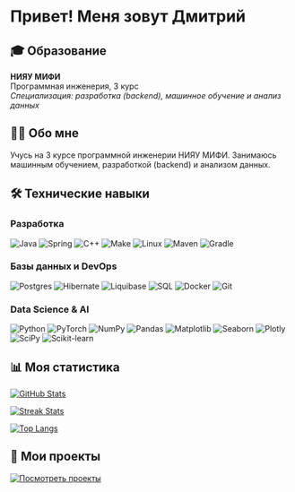 # Привет! Меня зовут Дмитрий

## 🎓 Образование
**НИЯУ МИФИ**  
Программная инженерия, 3 курс  
*Специализация: разработка (backend), машинное обучение и анализ данных*

## 🧑‍💻 Обо мне
Учусь на 3 курсе программной инженерии НИЯУ МИФИ. Занимаюсь машинным обучением, разработкой (backend) и анализом данных.

## 🛠️ Технические навыки

### Разработка
![Java](https://img.shields.io/badge/Java-ED8B00?style=for-the-badge&logo=openjdk&logoColor=white)
![Spring](https://img.shields.io/badge/Spring-6DB33F?style=for-the-badge&logo=spring&logoColor=white)
![C++](https://img.shields.io/badge/C++-00599C?style=for-the-badge&logo=c%2B%2B&logoColor=white)
![Make](https://img.shields.io/badge/Make-003366?style=for-the-badge&logo=cmake&logoColor=white)
![Linux](https://img.shields.io/badge/Linux-FCC624?style=for-the-badge&logo=linux&logoColor=black)
![Maven](https://img.shields.io/badge/Maven-C71A36?style=for-the-badge&logo=apachemaven&logoColor=white)
![Gradle](https://img.shields.io/badge/Gradle-02303A?style=for-the-badge&logo=gradle&logoColor=white)

### Базы данных и DevOps
![Postgres](https://img.shields.io/badge/PostgreSQL-316192?style=for-the-badge&logo=postgresql&logoColor=white)
![Hibernate](https://img.shields.io/badge/Hibernate-59666C?style=for-the-badge&logo=hibernate&logoColor=white)
![Liquibase](https://img.shields.io/badge/Liquibase-2962FF?style=for-the-badge&logo=liquibase&logoColor=white)
![SQL](https://img.shields.io/badge/SQL-4479A1?style=for-the-badge&logo=mysql&logoColor=white)
![Docker](https://img.shields.io/badge/Docker-2496ED?style=for-the-badge&logo=docker&logoColor=white)
![Git](https://img.shields.io/badge/Git-F05032?style=for-the-badge&logo=git&logoColor=white)

### Data Science & AI
![Python](https://img.shields.io/badge/Python-3776AB?style=for-the-badge&logo=python&logoColor=white)
![PyTorch](https://img.shields.io/badge/PyTorch-EE4C2C?style=for-the-badge&logo=pytorch&logoColor=white)
![NumPy](https://img.shields.io/badge/Numpy-013243?style=for-the-badge&logo=numpy&logoColor=white)
![Pandas](https://img.shields.io/badge/Pandas-150458?style=for-the-badge&logo=pandas&logoColor=white)
![Matplotlib](https://img.shields.io/badge/Matplotlib-11557C?style=for-the-badge&logo=matplotlib&logoColor=white)
![Seaborn](https://img.shields.io/badge/Seaborn-0A7EA4?style=for-the-badge)
![Plotly](https://img.shields.io/badge/Plotly-3F4F75?style=for-the-badge&logo=plotly&logoColor=white)
![SciPy](https://img.shields.io/badge/SciPy-8CAAE6?style=for-the-badge&logo=scipy&logoColor=white)
![Scikit-learn](https://img.shields.io/badge/scikit_learn-F7931E?style=for-the-badge&logo=scikit-learn&logoColor=white)

## 📊 Моя статистика

[![GitHub Stats](https://github-readme-stats.vercel.app/api?username=DJkeee&show_icons=true&count_private=true&theme=vision-friendly-dark&hide_border=true)](https://github.com/DJkeee)

[![Streak Stats](https://streak-stats.demolab.com/?user=DJkeee&theme=vision-friendly-dark&hide_border=true)](https://github.com/DJkeee)

[![Top Langs](https://github-readme-stats.vercel.app/api/top-langs/?username=DJkeee&layout=compact&theme=vision-friendly-dark&hide_border=true)](https://github.com/DJkeee)



## 🚀 Мои проекты
[![Посмотреть проекты](https://img.shields.io/badge/🔍_Посмотреть_все_проекты-4285F4?style=for-the-badge&logo=github&logoColor=white)](https://github.com/DJkeee?tab=repositories)
